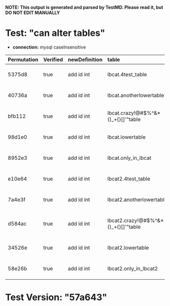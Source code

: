 **NOTE: This output is generated and parsed by TestMD. Please read it, but DO NOT EDIT MANUALLY**

# Test: "can alter tables" #

- **connection:** mysql caseInsensitive

| Permutation | Verified | newDefinition | table                                | OPERATIONS
| :---------- | :------- | :------------ | :----------------------------------- | :------
| 5375d8      | true     | add id int    | lbcat.4test_table                    | **plan**: ALTER TABLE `lbcat`.`4test_table` add id int
| 40736a      | true     | add id int    | lbcat.anotherlowertable              | **plan**: ALTER TABLE `lbcat`.`anotherlowertable` add id int
| bfb112      | true     | add id int    | lbcat.crazy!@#\$%^&*()_+{}[]'"table  | **plan**: ALTER TABLE `lbcat`.`crazy!@#\$%^&*()_+{}[]'"table` add id int
| 98d1e0      | true     | add id int    | lbcat.lowertable                     | **plan**: ALTER TABLE `lbcat`.`lowertable` add id int
| 8952e3      | true     | add id int    | lbcat.only_in_lbcat                  | **plan**: ALTER TABLE `lbcat`.`only_in_lbcat` add id int
| e10e64      | true     | add id int    | lbcat2.4test_table                   | **plan**: ALTER TABLE `lbcat2`.`4test_table` add id int
| 7a4e3f      | true     | add id int    | lbcat2.anotherlowertable             | **plan**: ALTER TABLE `lbcat2`.`anotherlowertable` add id int
| d584ac      | true     | add id int    | lbcat2.crazy!@#\$%^&*()_+{}[]'"table | **plan**: ALTER TABLE `lbcat2`.`crazy!@#\$%^&*()_+{}[]'"table` add id int
| 34526e      | true     | add id int    | lbcat2.lowertable                    | **plan**: ALTER TABLE `lbcat2`.`lowertable` add id int
| 58e26b      | true     | add id int    | lbcat2.only_in_lbcat2                | **plan**: ALTER TABLE `lbcat2`.`only_in_lbcat2` add id int

# Test Version: "57a643" #
